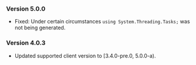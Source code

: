 ### Version 5.0.0

- Fixed: Under certain circumstances `using System.Threading.Tasks;` was not being generated.

### Version 4.0.3

- Updated supported client version to [3.4.0-pre.0, 5.0.0-a).
